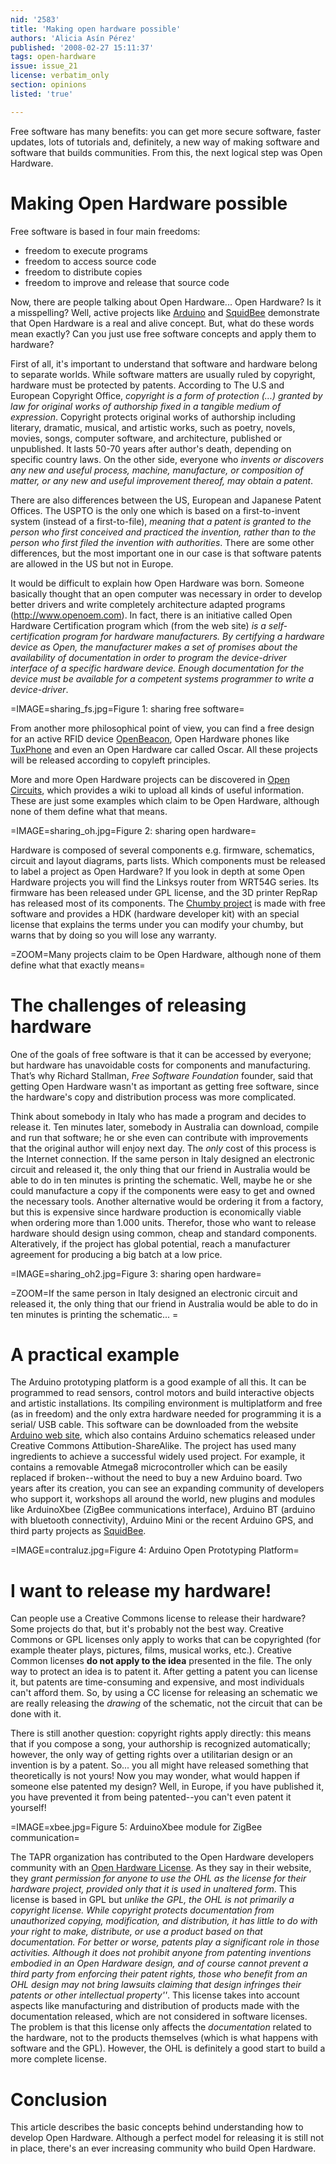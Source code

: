 ```yaml
---
nid: '2583'
title: 'Making open hardware possible'
authors: 'Alicia Asín Pérez'
published: '2008-02-27 15:11:37'
tags: open-hardware
issue: issue_21
license: verbatim_only
section: opinions
listed: 'true'

---
```

Free software has many benefits: you can get more secure software, faster updates, lots of tutorials and, definitely, a new way of making software and software that builds communities. From this, the next logical step was Open Hardware.

<!--break-->

# Making Open Hardware possible

Free software is based in four main freedoms:

* freedom to execute programs
* freedom to access source code
* freedom to distribute copies
* freedom to improve and release that source code

Now, there are people talking about Open Hardware... Open Hardware? Is it a misspelling? Well, active projects like [Arduino](http://www.arduino.cc) and [SquidBee](http://www.squidbee.org) demonstrate that Open Hardware is a real and alive concept. But, what do these words mean exactly? Can you just use free software concepts and apply them to hardware?

First of all, it's important to understand that software and hardware belong to separate worlds. While software matters are usually ruled by copyright, hardware must be protected by patents. According to The U.S and European Copyright Office, _copyright is a form of protection (...) granted by law for original works of authorship fixed in a tangible medium of expression_. Copyright protects original works of authorship including literary, dramatic, musical, and artistic works, such as poetry, novels, movies, songs, computer software, and architecture, published or unpublished. It lasts 50-70 years after author's death, depending on specific country laws. On the other side, everyone who _invents or discovers any new and useful process, machine, manufacture, or composition of matter, or any new and useful improvement thereof, may obtain a patent_. 

There are also differences between the US, European and Japanese Patent Offices. The USPTO is the only one which is based on a first-to-invent system (instead of a first-to-file), _meaning that a patent is granted to the person who first conceived and practiced the invention, rather than to the person who first filed the invention with authorities_. There are some other differences, but the most important one in our case is that software patents are allowed in the US but not in Europe.

It would be difficult to explain how Open Hardware was born. Someone basically thought that an open computer was necessary in order to develop better drivers and write completely architecture adapted programs (http://www.openoem.com). In fact, there is an initiative called Open Hardware Certification program which (from the web site) _is a self-certification program for hardware manufacturers. By certifying a hardware device as Open, the manufacturer makes a set of promises about the availability of documentation in order to program the device-driver interface of a specific hardware device. Enough documentation for the device must be available for a competent systems programmer to write a device-driver_.

=IMAGE=sharing_fs.jpg=Figure 1: sharing free software=

From another more philosophical point of view, you can find a free design for an active RFID device [OpenBeacon](www.openbeacon.org), Open Hardware phones like [TuxPhone](www.opencellphone.org) and even an Open Hardware car called Oscar. All  these projects will be released according to copyleft principles. 

More and more Open Hardware projects can be discovered in [Open Circuits](www.opencircuits.com), which provides a wiki to upload all kinds of useful information. These are just some examples which claim to be Open Hardware, although none of them define what that means. 

=IMAGE=sharing_oh.jpg=Figure 2: sharing open hardware=

Hardware is composed of several components e.g. firmware, schematics, circuit and layout diagrams, parts lists. Which components must be released to label a project as Open Hardware? If you look in depth at some Open Hardware projects you will find the Linksys router from WRT54G series. Its firmware has been released under GPL license, and the 3D printer RepRap  has released most of its components. The [Chumby project](www.chumby.com) is made with free software and provides a HDK (hardware developer kit) with an special license that explains the terms under you can modify your chumby, but warns that by doing so you will lose any warranty.

=ZOOM=Many projects claim to be Open Hardware, although none of them define what that exactly means=

# The challenges of releasing hardware

One of the goals of free software is that it can be accessed by everyone; but hardware has  unavoidable costs for components  and manufacturing. That’s why Richard Stallman, _Free Software Foundation_ founder, said that getting Open Hardware wasn't as important as getting free software, since the hardware's copy and distribution process was more complicated.

<!--pagebreak-->

Think about somebody in Italy who has made a program and decides to release it. Ten minutes later, somebody in Australia can download, compile and run that software; he or she even can contribute with improvements that the original author will enjoy next day. The _only_ cost of this process is the Internet connection. If the same person in Italy designed an electronic circuit and released it, the only thing that our friend in Australia would be able to do in ten minutes is printing the schematic.  Well, maybe he or she could manufacture a copy if the components were easy to get and owned the necessary tools. Another alternative would be ordering it from a factory, but this is expensive since hardware production is economically viable when ordering more than 1.000 units. Therefor,  those who want to release hardware should design using common, cheap and standard components. Alteratively,  if the project has global potential, reach a manufacturer agreement for producing a big batch at a low price. 

=IMAGE=sharing_oh2.jpg=Figure 3: sharing open hardware=

=ZOOM=If the same person in Italy designed an electronic circuit and released it, the only thing that our friend in Australia would be able to do in ten minutes is printing the schematic...  =

# A practical example

The Arduino prototyping platform is a good example of all this. It can be programmed to read sensors, control motors and build interactive objects and artistic installations. Its compiling environment is multiplatform and free (as in freedom) and the only extra hardware needed for programming it is a serial/ USB cable. This software can be downloaded from the website [Arduino web site](http://www.arduino.cc), which also contains Arduino schematics released under Creative Commons Attibution-ShareAlike. The project has used many ingredients to achieve a successful widely used project. For example, it contains a removable Atmega8 microcontroller which can be easily replaced if broken--without the need to buy a new Arduino board. Two years after its creation, you can see an expanding community of developers who support it, workshops all around the world, new plugins and modules like ArduinoXbee (ZigBee communications interface), Arduino BT (arduino with bluetooth connectivity), Arduino Mini or the recent Arduino GPS, and third party projects as  [SquidBee](http://www.squidbee.org).

=IMAGE=contraluz.jpg=Figure 4: Arduino Open Prototyping Platform=

# I want to release my hardware!

Can people use a Creative Commons license to release their hardware? Some projects do that, but it's probably not the best way. Creative Commons or GPL licenses only apply to works that can be copyrighted (for example theater plays, pictures, films, musical works, etc.). Creative Common licenses **do not apply to the idea** presented in the file. The only way to protect an idea is to patent it. After getting a patent you can license it, but patents are time-consuming and expensive, and most individuals can't afford them. So, by using a CC license for releasing an schematic we are really releasing the _drawing_ of the schematic, not the circuit that can be done with it.

There is still another question: copyright rights apply directly: this means that if you compose a song, your authorship is recognized automatically; however, the only way of getting rights over a utilitarian design or an invention is by a patent. So... you all might have released something that theoretically is not yours! Now you may wonder, what would happen if someone else patented my design?  Well, in Europe, if you have published it, you have prevented it from being patented--you can't even patent it yourself!

=IMAGE=xbee.jpg=Figure 5: ArduinoXbee module for ZigBee communication=

The TAPR organization has contributed to the Open Hardware developers community with an [Open Hardware License](http://www.tapr.org/OHL). As they say in their website, they _grant permission for anyone to use the OHL as the license for their hardware project, provided only that it is used in unaltered form_. This license is based in GPL but _unlike the GPL, the OHL is not primarily a copyright license. While copyright protects documentation from unauthorized copying, modification, and distribution, it has little to do with your right to make, distribute, or use a product based on that documentation. For better or worse, patents play a significant role in those activities. Although it does not prohibit anyone from patenting inventions embodied in an Open Hardware design, and of course cannot prevent a third party from enforcing their patent rights, those who benefit from an OHL design may not bring lawsuits claiming that design infringes their patents or other intellectual property''_. This license takes into account aspects like manufacturing and distribution of products made with the documentation released, which are not considered in software licenses. The problem is that this license only affects the _documentation_ related to the hardware, not to the products themselves (which is what happens with software and the GPL). However, the OHL is definitely a good start to build a more complete license.

# Conclusion

This article describes the basic concepts behind understanding how to develop Open Hardware. Although a perfect model for releasing it is still not in place, there's an ever increasing community who build Open Hardware. 

